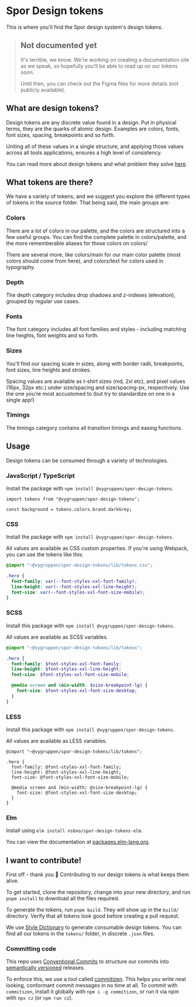# Spor Design tokens

This is where you'll find the Spor design system's design tokens.

> ## Not documented yet
>
> It's terrible, we know. We're working on creating a documentation site as we
> speak, so hopefully you'll be able to read up on our tokens soon.
>
> Until then, you can check out the Figma files for more details (not publicly available).

## What are design tokens?

Design tokens are any discrete value found in a design. Put in physical terms, they are the quarks of atomic design. Examples are colors, fonts, font sizes, spacing, breakpoints and so forth.

Uniting all of these values in a single structure, and applying those values across all tools applications, ensures a high level of consistency.

You can read more about design tokens and what problem they solve [here](https://www.invisionapp.com/inside-design/design-tokens/).

## What tokens are there?

We have a variety of tokens, and we suggest you explore the different types of tokens in the source folder. That being said, the main groups are:

### Colors

There are a lot of colors in our palette, and the colors are structured into a few useful groups. You can find the complete palette in colors/palette, and the more rememberable aliases for those colors on colors/

There are several more, like colors/main for our main color palette (most colors should come from here), and colors/text for colors used in typography.

### Depth

The depth category includes drop shadows and z-indexes (elevation), grouped by regular use cases.

### Fonts

The font category includes all font families and styles - including matching line heights, font weights and so forth.

### Sizes

You'll find our spacing scale in sizes, along with border radii, breakpoints, font sizes, line heights and strokes.

Spacing values are available as t-shirt sizes (md, 2xl etc), and pixel values (16px, 32px etc.) under size/spacing and size/spacing-px, respectively. Use the one you're most accustomed to (but try to standardize on one in a single app!)

### Timings

The timings category contains all transition timings and easing functions.

## Usage

Design tokens can be consumed through a variety of technologies.

### JavaScript / TypeScript

Install the package with `npm install @vygruppen/spor-design-tokens`.

```tsx
import tokens from "@vygruppen/spor-design-tokens";

const background = tokens.colors.brand.darkGrey;
```

### CSS

Install the package with `npm install @vygruppen/spor-design-tokens`.

All values are available as CSS custom properties. If you're using Webpack, you can use the tokens like this:

```css
@import "~@vygruppen/spor-design-tokens/lib/tokens.css";

.hero {
  font-family: var(--font-styles-xxl-font-family);
  line-height: var(--font-styles-xxl-line-height);
  font-size: var(--font-styles-xxl-font-size-mobile);
}
```

### SCSS

Install this package with `npm install @vygruppen/spor-design-tokens`.

All values are available as SCSS variables.

```scss
@import "~@vygruppen/spor-design-tokens/lib/tokens";

.hero {
  font-family: $font-styles-xxl-font-family;
  line-height: $font-styles-xxl-line-height;
  font-size: $font-styles-xxl-font-size-mobile;

  @media screen and (min-width: $size-breakpoint-lg) {
    font-size: $font-styles-xxl-font-size-desktop;
  }
}
```

### LESS

Install this package with `npm install @vygruppen/spor-design-tokens`.

All values are available as LESS variables.

```less
@import "~@vygruppen/spor-design-tokens/lib/tokens";

.hero {
  font-family: @font-styles-xxl-font-family;
  line-height: @font-styles-xxl-line-height;
  font-size: @font-styles-xxl-font-size-mobile;

  @media screen and (min-width: @size-breakpoint-lg) {
    font-size: @font-styles-xxl-font-size-desktop;
  }
}
```

### Elm

Install using `elm install nsbno/spor-design-tokens-elm`.

You can view the documentation at [packages.elm-lang.org](https://package.elm-lang.org/packages/nsbno/spor-design-tokens-elm/latest/).

## I want to contribute!

First off - thank you :tada: Contributing to our design tokens is what keeps them alive.

To get started, clone the repository, change into your new directory, and run `pnpm install` to download all the files required.

To generate the tokens, run `pnpm build`. They will show up in the `build/` directory. Verify that all tokens look good before creating a pull request.

We use [Style Dictionary](https://amzn.github.io/style-dictionary) to generate consumable design tokens. You can find all our tokens in the `tokens/` folder, in
discrete `.json` files.

### Committing code

This repo uses [Conventional Commits](https://www.conventionalcommits.org/en/v1.0.0/) to structure our commits into [semantically versioned](https://semver.org/) releases.

To enforce this, we use a tool called [commitizen](https://github.com/commitizen/cz-cli). This helps you write neat looking, conformant commit messages in no time at all. To commit with `commitizen`, install it globally with `npm i -g commitizen`, or run it via npm with `npx cz` (or `npm run cz`).
